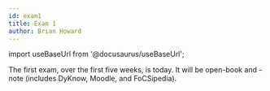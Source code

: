 ```yaml
---
id: exam1
title: Exam 1
author: Brian Howard
---
```

import useBaseUrl from '@docusaurus/useBaseUrl';

The first exam, over the first five weeks, is today. It will be open-book and -note (includes DyKnow, Moodle, and FoCSipedia).
